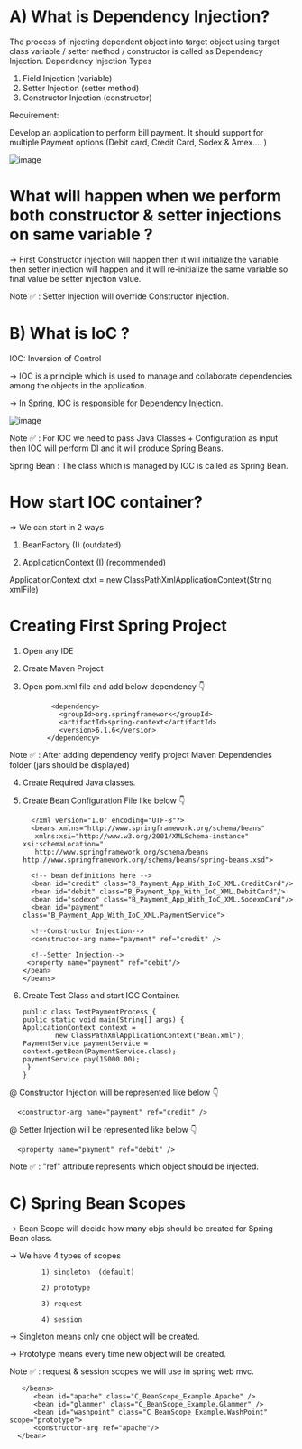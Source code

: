 A) What is Dependency Injection?
   =============================
The process of injecting dependent object into target object using target class variable  / setter method / constructor is called as Dependency Injection.
Dependency Injection Types

1) Field Injection (variable)
2) Setter Injection (setter method)
3) Constructor Injection (constructor)
   
Requirement:

Develop an application to perform bill payment. It should support for multiple Payment options (Debit card, Credit Card, Sodex & Amex.... )


![image](https://github.com/user-attachments/assets/a65b515f-b6a2-4d0f-8022-a1b5aca9652d)

What will happen when we perform both constructor & setter injections on same variable ?
========================================================================================

-> First Constructor injection will happen then it will initialize the variable then setter injection will happen and it will re-initialize the same variable so final value be setter injection value.

Note ✅ : Setter Injection will override Constructor injection.

B) What is IoC ?
   =============

IOC: Inversion of Control

-> IOC is a principle which is used to manage and collaborate dependencies among the objects in the application.

-> In Spring, IOC is responsible for Dependency Injection.

![image](https://github.com/user-attachments/assets/2813047b-de96-4783-b61b-e73ebc4bfa48)

Note ✅ : For IOC we need to pass Java Classes + Configuration as input then IOC will perform DI and it will produce Spring Beans.

Spring Bean : The class which is managed by IOC is called as Spring Bean.

How start IOC container?
========================
=> We can start in 2 ways 

1) BeanFactory (I) (outdated)

2) ApplicationContext (I) (recommended)

ApplicationContext ctxt = new ClassPathXmlApplicationContext(String xmlFile)

Creating First Spring Project
============================

1) Open any IDE

2) Create Maven Project

3) Open pom.xml file and add below dependency 👇

              <dependency>
                <groupId>org.springframework</groupId>
                <artifactId>spring-context</artifactId>
                <version>6.1.6</version>
             </dependency>


 Note ✅ : After adding dependency verify project Maven Dependencies folder (jars should be displayed)
 
 4) Create Required Java classes.

 5) Create Bean Configuration File like below 👇 

          <?xml version="1.0" encoding="UTF-8"?>
          <beans xmlns="http://www.springframework.org/schema/beans"
           xmlns:xsi="http://www.w3.org/2001/XMLSchema-instance" xsi:schemaLocation="
           http://www.springframework.org/schema/beans http://www.springframework.org/schema/beans/spring-beans.xsd">

          <!-- bean definitions here -->
          <bean id="credit" class="B_Payment_App_With_IoC_XML.CreditCard"/>
          <bean id="debit" class="B_Payment_App_With_IoC_XML.DebitCard"/>
          <bean id="sodexo" class="B_Payment_App_With_IoC_XML.SodexoCard"/>
          <bean id="payment" class="B_Payment_App_With_IoC_XML.PaymentService">
    
          <!--Constructor Injection-->
          <constructor-arg name="payment" ref="credit" />
    
          <!--Setter Injection-->
         <property name="payment" ref="debit"/>
        </bean>
        </beans>

 6) Create Test Class and start IOC Container.

        public class TestPaymentProcess {
        public static void main(String[] args) {
        ApplicationContext context =
                new ClassPathXmlApplicationContext("Bean.xml");
        PaymentService paymentService = context.getBean(PaymentService.class);
        paymentService.pay(15000.00);
         }
        }

@ Constructor Injection will be represented like below 👇

      <constructor-arg name="payment" ref="credit" />
      
@ Setter Injection will be represented like below 👇

      <property name="payment" ref="debit" />

Note ✅ : "ref" attribute represents which object should be injected.

C) Spring Bean Scopes
   ==================
   
-> Bean Scope will decide how many objs should be created for Spring Bean class.

-> We have 4 types of scopes

			1) singleton  (default)
   
			2) prototype
   
			3) request
   
			4) session
   
-> Singleton means only one object will be created.

-> Prototype means every time new object will be created.

Note ✅ : request & session scopes we will use in spring web mvc.

       </beans>
          <bean id="apache" class="C_BeanScope_Example.Apache" />
          <bean id="glammer" class="C_BeanScope_Example.Glammer" />
          <bean id="washpoint" class="C_BeanScope_Example.WashPoint" scope="prototype">
          <constructor-arg ref="apache"/>
      </bean>

  
   






